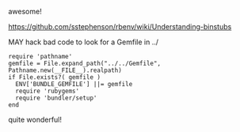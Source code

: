 awesome!

https://github.com/sstephenson/rbenv/wiki/Understanding-binstubs

MAY hack bad code to look for a Gemfile in ../

```
require 'pathname'
gemfile = File.expand_path("../../Gemfile", Pathname.new(__FILE__).realpath) 
if File.exists?( gemfile ) 
  ENV['BUNDLE_GEMFILE'] ||= gemfile 
  require 'rubygems'
  require 'bundler/setup'
end
```

quite wonderful!
